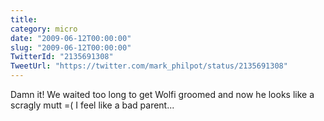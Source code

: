 ```yaml
---
title: 
category: micro
date: "2009-06-12T00:00:00"
slug: "2009-06-12T00:00:00"
TwitterId: "2135691308"
TweetUrl: "https://twitter.com/mark_philpot/status/2135691308"
---
```


Damn it! We waited too long to get Wolfi groomed and now he looks like a scragly
mutt =( I feel like a bad parent...
